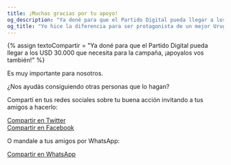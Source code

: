 ```yaml
---
title: ¡Muchas gracias por tu apoyo!
og_description: "Ya doné para que el Partido Digital pueda llegar a los USD 30.000 que necesita para la campaña, ¡apoyalos vos también!"
og_title: "Yo hice la diferencia para ser protagonista de un mejor Uruguay"
---
```


{% assign textoCompartir = "Ya doné para que el Partido Digital pueda llegar a los USD 30.000 que necesita para la campaña, ¡apoyalos vos también!" %}

Es muy importante para nosotros.

¿Nos ayudás consiguiendo otras personas que lo hagan?

Compartí en tus redes sociales sobre tu buena acción invitando a tus amigos a hacerlo:

<a class="btn plain bg-twitter text-white mb-1" href="https://twitter.com/intent/tweet?text={{ textoCompartir | url_encode }}&hashtags=PartidoDigital%2CEntreTodos%2CVot%C3%A1PorVos&url={{ 'https://partidodigital.org.uy/quieroapoyar' | url_encode }}&via=PDigitalUY"><i class="fa fa-twitter text-white pr-2" aria-hidden="true"></i> Compartir en Twitter</a><br>
<a class="btn plain bg-facebook text-white" href="https://www.facebook.com/sharer/sharer.php?u={{ 'https://partidodigital.org.uy/apoyoexitoso?compartido' | url_encode }}"><i class="fa fa-facebook text-white pr-2" aria-hidden="true"></i> Compartir en Facebook</a><br>
<p>O mandale a tus amigos por WhatsApp:</p>
<a class="btn plain bg-whatsapp text-white" href="https://wa.me/?text={{ textoCompartir | url_encode }}%20{{ 'https://partidodigital.org.uy/quieroapoyar' | url_encode }}"><i class="fa fa-whatsapp text-white pr-2" aria-hidden="true"></i> Compartir en WhatsApp</a>

<script>
    if(document.location.search.indexOf("compartido") > 0) {
        window.location = "/quieroapoyar";
    }
</script>